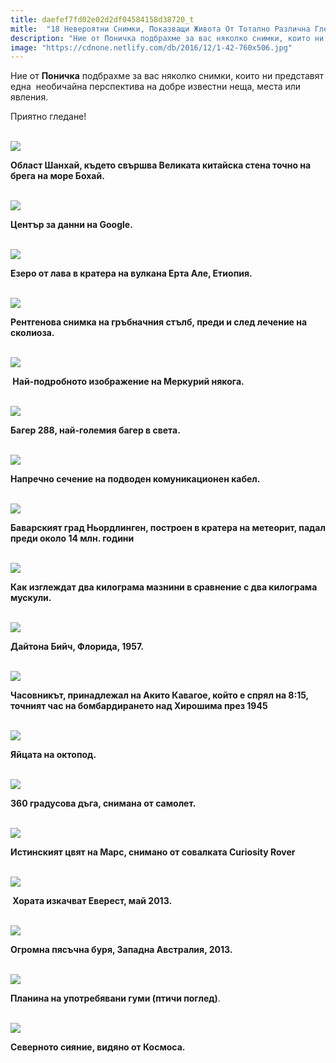 ```yaml
---
title: daefef7fd02e02d2df04584158d38720_t
mitle:  "18 Невероятни Снимки, Показващи Живота От Тотално Различна Гледна Точка"
description: "Ние от Поничка подбрахме за вас няколко снимки, които ни представят една  необичайна перспектива на добре известни неща, места или явления. Приятно гледане! Област"
image: "https://cdnone.netlify.com/db/2016/12/1-42-760x506.jpg"
---
```


 <p>Ние от <strong>Поничка</strong> подбрахме за вас няколко снимки, които ни представят една  необичайна перспектива на добре известни неща, места или явления.</p>      <p>Приятно гледане!</p> <p> <br/><img src="https://cdnone.netlify.com/db/2016/12/1-42-760x506.jpg"/><br/></p> <p><strong>Област Шанхай, където свършва Великата китайска стена точно на брега на море Бохай.</strong></p>       <p> <br/><img src="https://cdnone.netlify.com/db/2016/12/2-20-760x520.jpg"/><br/></p> <p><strong>Център за данни на Google.</strong></p> <p> <br/><img src="https://cdnone.netlify.com/db/2016/12/3-41-760x475.jpg"/><br/></p> <p><strong>Езеро от лава в кратера на вулкана Ерта Але, Етиопия.</strong></p>      <p> <br/><img src="https://cdnone.netlify.com/db/2016/12/4-42-760x651.jpg"/><br/></p> <p><strong>Рентгенова снимка на гръбначния стълб, преди и след лечение на сколиоза.</strong></p>  <p> <br/><img src="https://cdnone.netlify.com/db/2016/12/5-40-760x570.jpg"/><br/></p> <p><strong> Най-подробното изображение на Меркурий някога.</strong></p> <p> <br/><img src="https://cdnone.netlify.com/db/2016/12/6-42-760x516.jpg"/><br/></p> <p><strong>Багер 288, най-големия багер в света.</strong></p>      <p> <br/><img src="https://cdnone.netlify.com/db/2016/12/7-36-760x571.jpg"/><br/></p> <p><strong>Напречно сечение на подводен комуникационен кабел.</strong></p>  <p> <br/><img src="https://cdnone.netlify.com/db/2016/12/8-37-760x506.jpg"/><br/></p> <p><strong>Баварският град Ньордлинген, построен в кратера на метеорит, падал преди около 14 млн. години</strong></p>      <p> <br/><img src="https://cdnone.netlify.com/db/2016/12/Screen-Shot-2016-12-12-at-4.13.27-PM.png"/></p> <p><strong>Как изглеждат два килограма мазнини в сравнение с два килограма мускули.</strong></p> <p> <br/><img src="https://cdnone.netlify.com/db/2016/12/10-35-760x507.jpg"/><br/></p> <p><strong>Дайтона Бийч, Флорида, 1957.</strong></p>  <p> <br/><img src="https://cdnone.netlify.com/db/2016/12/11-32-760x506.jpg"/><br/></p> <p><strong>Часовникът, принадлежал на Акито Кавагое, който е спрял на 8:15, точният час на бомбардирането над Хирошима през 1945</strong></p> <p> <br/><img src="https://cdnone.netlify.com/db/2016/12/12-29-760x625.jpg"/><br/></p> <p><strong>Яйцата на октопод.</strong></p>  <p> <br/><img src="https://cdnone.netlify.com/db/2016/12/13-25-760x506.jpg"/><br/></p> <p><strong>360 градусова дъга, снимана от самолет.</strong></p> <p> <br/><img src="https://cdnone.netlify.com/db/2016/12/14-25-760x427.jpg"/><br/></p> <p><strong>Истинският цвят на Марс, снимано от совалката Curiosity Rover</strong></p>  <p> <br/><img src="https://cdnone.netlify.com/db/2016/12/15-23-760x568.jpg"/><br/></p> <p><strong> Хората изкачват Еверест, май 2013.</strong></p> <p> <br/><img src="https://cdnone.netlify.com/db/2016/12/16-17-760x569.jpg"/><br/></p> <p><strong>Огромна пясъчна буря, Западна Австралия, 2013.</strong></p> <p> <br/><img src="https://cdnone.netlify.com/db/2016/12/17-15-760x508.jpg"/><br/></p> <p><strong>Планина на употребявани гуми (птичи поглед)</strong>.</p>  <p> <br/><img src="https://cdnone.netlify.com/db/2016/12/18-13-760x504.jpg"/><br/></p> <p><strong>Северното сияние, видяно от Космоса.</strong></p>       